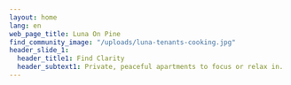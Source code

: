 ```yaml
---
layout: home
lang: en
web_page_title: Luna On Pine
find_community_image: "/uploads/luna-tenants-cooking.jpg"
header_slide_1:
  header_title1: Find Clarity
  header_subtext1: Private, peaceful apartments to focus or relax in.
---
```




